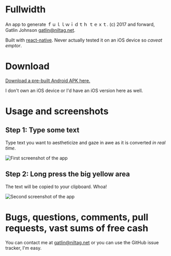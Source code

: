 # Fullwidth

An app to generate ｆｕｌｌｗｉｄｔｈ ｔｅｘｔ.
(c) 2017 and forward, Gatlin Johnson <gatlin@niltag.net>.

Built with [react-native][reactnative]. Never actually tested it on an iOS
device so *caveat emptor*.

# Download

[Download a pre-built Android APK here.][androidapk]

I don't own an iOS device or I'd have an iOS version here as well.

# Usage and screenshots

## Step 1: Type some text

Type text you want to aestheticize and gaze in awe as it is converted *in real time*.

![First screenshot of the app](https://i.imgur.com/FonSybz.png)

## Step 2: Long press the big yellow area

The text will be copied to your clipboard. Whoa!

![Second screenshot of the app](https://i.imgur.com/Wkf4tsY.png)

# Bugs, questions, comments, pull requests, vast sums of free cash

You can contact me at <gatlin@niltag.net> or you can use the GitHub issue
tracker, I'm easy.

[reactnative]: https://facebook.github.io/react-native/
[androidapk]: https://github.com/gatlin/fullwidth/releases/download/v0.1.0/fullwidth.apk
